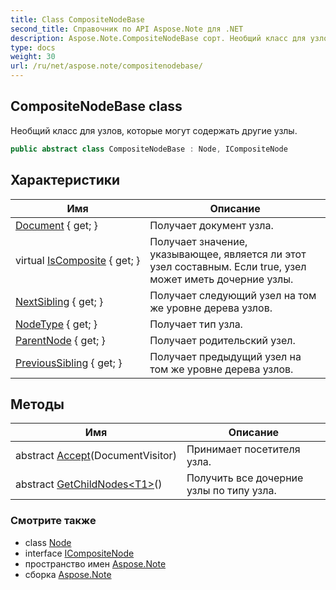 ```yaml
---
title: Class CompositeNodeBase
second_title: Справочник по API Aspose.Note для .NET
description: Aspose.Note.CompositeNodeBase сорт. Необщий класс для узлов которые могут содержать другие узлы.
type: docs
weight: 30
url: /ru/net/aspose.note/compositenodebase/
---
```

## CompositeNodeBase class

Необщий класс для узлов, которые могут содержать другие узлы.

```csharp
public abstract class CompositeNodeBase : Node, ICompositeNode
```

## Характеристики

| Имя | Описание |
| --- | --- |
| [Document](../../aspose.note/node/document/) { get; } | Получает документ узла. |
| virtual [IsComposite](../../aspose.note/node/iscomposite/) { get; } | Получает значение, указывающее, является ли этот узел составным. Если true, узел может иметь дочерние узлы. |
| [NextSibling](../../aspose.note/node/nextsibling/) { get; } | Получает следующий узел на том же уровне дерева узлов. |
| [NodeType](../../aspose.note/node/nodetype/) { get; } | Получает тип узла. |
| [ParentNode](../../aspose.note/node/parentnode/) { get; } | Получает родительский узел. |
| [PreviousSibling](../../aspose.note/node/previoussibling/) { get; } | Получает предыдущий узел на том же уровне дерева узлов. |

## Методы

| Имя | Описание |
| --- | --- |
| abstract [Accept](../../aspose.note/node/accept/)(DocumentVisitor) | Принимает посетителя узла. |
| abstract [GetChildNodes&lt;T1&gt;](../../aspose.note/compositenodebase/getchildnodes/#getchildnodes_1)() | Получить все дочерние узлы по типу узла. |

### Смотрите также

* class [Node](../node/)
* interface [ICompositeNode](../icompositenode/)
* пространство имен [Aspose.Note](../../aspose.note/)
* сборка [Aspose.Note](../../)


